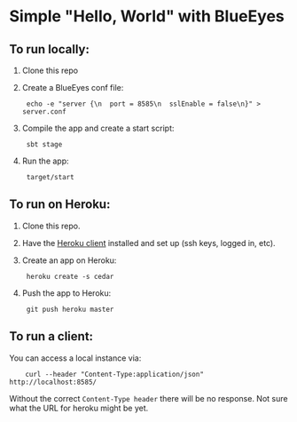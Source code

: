 Simple "Hello, World" with BlueEyes
===================================

To run locally:
---------------

1. Clone this repo

2. Create a BlueEyes conf file:

        echo -e "server {\n  port = 8585\n  sslEnable = false\n}" > server.conf

3. Compile the app and create a start script:

        sbt stage

4. Run the app:

        target/start


To run on Heroku:
-----------------

1. Clone this repo.

2. Have the [Heroku client](http://toolbelt.herokuapp.com/) installed and set up (ssh keys, logged in, etc).

3. Create an app on Heroku:

        heroku create -s cedar

4. Push the app to Heroku:

        git push heroku master


To run a client:
----------------

You can access a local instance via:

        curl --header "Content-Type:application/json" http://localhost:8585/

Without the correct `Content-Type header` there will be no response.
Not sure what the URL for heroku might be yet.